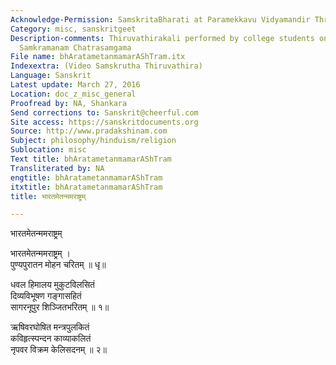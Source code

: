 ```yaml
---
Acknowledge-Permission: SamskritaBharati at Paramekkavu Vidyamandir Thrissur
Category: misc, sanskritgeet
Description-comments: Thiruvathirakali performed by college students on the day of
  Samkramanam Chatrasamgama
File name: bhAratametanmamarAShTram.itx
Indexextra: (Video Samskrutha Thiruvathira)
Language: Sanskrit
Latest update: March 27, 2016
Location: doc_z_misc_general
Proofread by: NA, Shankara
Send corrections to: Sanskrit@cheerful.com
Site access: https://sanskritdocuments.org
Source: http://www.pradakshinam.com
Subject: philosophy/hinduism/religion
Sublocation: misc
Text title: bhAratametanmamarAShTram
Transliterated by: NA
engtitle: bhAratametanmamarAShTram
itxtitle: bhAratametanmamarAShTram
title: भारतमेतन्ममराष्ट्रम्

---
```

  
 भारतमेतन्ममराष्ट्रम्   
  
भारतमेतन्ममराष्ट्रम् ।  
पुण्यपुरातन मोहन चरितम् ॥ धृ॥  
  
धवल हिमालय मुकुटविलसितं  
दिव्यविभूषण गङ्गासहितं  
सागरनूपुर शिञ्जितभरितम् ॥ १॥   
  
ऋषिवरघोषित मन्त्रपुलकितं  
कविहृत्स्पन्दन काव्याकलितं  
नृपवर विक्रम केलिसदनम् ॥ २॥  
  
  
  
